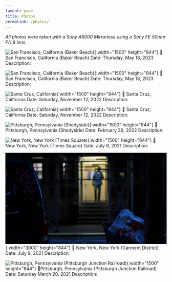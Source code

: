 ```yaml
---
layout: page
title: Photos
permalink: /photos/
---
```

*All photos were taken with a Sony A6000 Mirrorless using a Sony FE 50mm F/1.8 lens*.

![San Francisco, California (Baker Beach)](/images/baker-beach-bridge.jpg){:width="1500" height="844"}
📍 San Francisco, California (Baker Beach)
Date: Thursday, May 18, 2023
Description: 


![San Francisco, California (Baker Beach)](/images/baker-beach-north-bay.jpg){:width="1500" height="844"}
📍 San Francisco, California (Baker Beach)
Date: Thursday, May 18, 2023
Description:


![Santa Cruz, California](/images/santa-cruz-kite.jpg){:width="1500" height="844"}
📍 Santa Cruz, California
Date: Saturday, November 12, 2022
Description:


![Santa Cruz, California](/images/santa-cruz-pacific-ocean.jpg){:width="1500" height="844"}
📍 Santa Cruz, California
Date: Saturday, November 12, 2022
Description:


![Pittsburgh, Pennsylvania (Shadyside)](/images/shadyside.jpg){:width="1500" height="844"}
📍 Pittsburgh, Pennsylvania (Shadyside)
Date: February 26, 2022
Description:


![New York, New York (Times Square)](/images/times-square.JPG){:width="1500" height="844"}
📍 New York, New York (Times Square)
Date: July 9, 2021
Description:


![New York, New York (Manhattan)](/images/manhattan.JPG){:width="3000" height="844"}
📍 New York, New York (Garment District)
Date: July 9, 2021
Description:


![Pittsburgh, Pennsylvania (Pittsburgh Junction Railroad)](/images/railroad-dont-panic.JPG){:width="1500" height="844"}
📍Pittsburgh, Pennsylvania (Pittsburgh Junction Railroad)
Date: Saturday March 20, 2021
Description:
